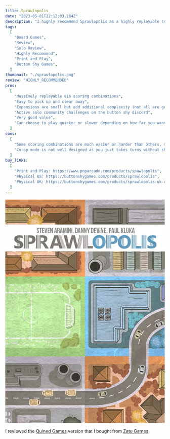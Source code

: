 ```yaml
---
title: Sprawlopolis
date: "2023-05-01T22:12:03.284Z"
description: "I highly recommend Sprawlopolis as a highly replayable solo game."
tags:
  [
    "Board Games",
    "Review",
    "Solo Review",
    "Highly Recommend",
    "Print and Play",
    "Button Shy Games",
  ]
thumbnail: "./sprawlopolis.png"
review: "HIGHLY_RECOMMENDED"
pros:
  [
    "Massively replayable 816 scoring combinations",
    "Easy to pick up and clear away",
    "Expansions are small but add additional complexity (not all are great though)",
    "Active solo community challenges on the button shy discord",
    "Very good value",
    "Can choose to play quicker or slower depending on how far you want to plan ahead",
  ]
cons:
  [
    "Some scoring combinations are much easier or harder than others, making some combinations unfun",
    "Co-op mode is not well designed as you just takes turns without showing your cards to avoid alpha gamers",
  ]
buy_links:
  [
    "Print and Play: https://www.pnparcade.com/products/spawlopolis",
    "Physical US: https://buttonshygames.com/products/sprawlopolis",
    "Physical UK: https://buttonshygames.com/products/sprawlopolis-uk-only",
  ]
---
```


![Sprawlopolis](./sprawlopolis.png)

I reviewed the [Quined Games](http://xmedia.quined.nl/shop/sprawlopolis/) version that I bought from [Zatu Games](https://www.board-game.co.uk/product/sprawlopolis/).
